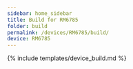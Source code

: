```yaml
---
sidebar: home_sidebar
title: Build for RM6785
folder: build
permalink: /devices/RM6785/build/
device: RM6785
---
```

{% include templates/device_build.md %}
